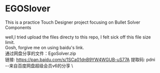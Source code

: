 # EGOSlover
This is a practice Touch Designer project focusing on Bullet Solver  Components 

well,I tried upload the files directy to this repo, I felt sick off this file size limit. \
Gosh, forgive me on using baidu's link. \
通过网盘分享的文件：EgoSolver.zip \
链接: https://pan.baidu.com/s/1SCa01dnB9YW4WGUB-uS77A 提取码: pdni \
--来自百度网盘超级会员v6的分享 \


